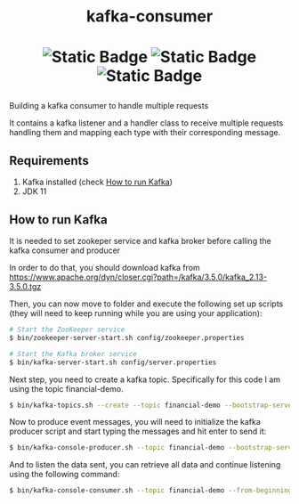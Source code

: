 <h1 align="center"> kafka-consumer</h1>
<h1 align="center">

![Static Badge](https://img.shields.io/badge/java-11-blue)
![Static Badge](https://img.shields.io/badge/Springboot-2.7.13-blue)
![Static Badge](https://img.shields.io/badge/Gradle-8.1.1-blue)

</h1>

Building a kafka consumer to handle multiple requests

It contains a kafka listener and a handler class to receive multiple requests handling them and mapping each type with their corresponding message.

## Requirements

1. Kafka installed (check [How to run Kafka](#how-to-run-kafka))
2. JDK 11

## How to run Kafka

It is needed to set zookeper service and kafka broker before calling
the kafka consumer and producer

In order to do that, you should download kafka from https://www.apache.org/dyn/closer.cgi?path=/kafka/3.5.0/kafka_2.13-3.5.0.tgz

Then, you can now move to folder and execute the following set up scripts (they will need to keep running while you are using your application):
```bash
# Start the ZooKeeper service
$ bin/zookeeper-server-start.sh config/zookeeper.properties
```

```bash
# Start the Kafka broker service
$ bin/kafka-server-start.sh config/server.properties
```

Next step, you need to create a kafka topic. Specifically for this code I am using the topic financial-demo.

```bash
$ bin/kafka-topics.sh --create --topic financial-demo --bootstrap-server localhost:9092
```

Now to produce event messages, you will need to initialize the kafka producer script and start typing the messages and hit enter to send it:

```bash
$ bin/kafka-console-producer.sh --topic financial-demo --bootstrap-server localhost:9092
```

And to listen the data sent, you can retrieve all data and continue listening using the following command:

```bash
$ bin/kafka-console-consumer.sh --topic financial-demo --from-beginning --bootstrap-server localhost:9092
```